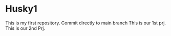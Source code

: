 # Husky1
This is my first repository.
Commit directly to main branch
This is our 1st prj.
This is our 2nd Prj.
